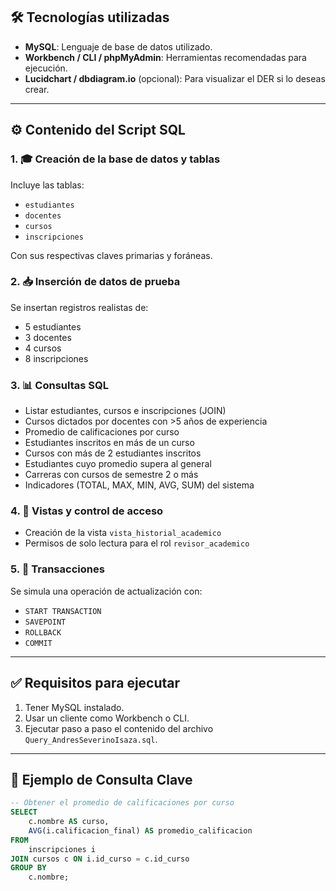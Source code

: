 
## 🛠️ Tecnologías utilizadas

- **MySQL**: Lenguaje de base de datos utilizado.
- **Workbench / CLI / phpMyAdmin**: Herramientas recomendadas para ejecución.
- **Lucidchart / dbdiagram.io** (opcional): Para visualizar el DER si lo deseas crear.

---

## ⚙️ Contenido del Script SQL

### 1. 🎓 Creación de la base de datos y tablas
Incluye las tablas:
- `estudiantes`
- `docentes`
- `cursos`
- `inscripciones`

Con sus respectivas claves primarias y foráneas.

### 2. 📥 Inserción de datos de prueba
Se insertan registros realistas de:
- 5 estudiantes
- 3 docentes
- 4 cursos
- 8 inscripciones

### 3. 📊 Consultas SQL

- Listar estudiantes, cursos e inscripciones (JOIN)
- Cursos dictados por docentes con >5 años de experiencia
- Promedio de calificaciones por curso
- Estudiantes inscritos en más de un curso
- Cursos con más de 2 estudiantes inscritos
- Estudiantes cuyo promedio supera al general
- Carreras con cursos de semestre 2 o más
- Indicadores (TOTAL, MAX, MIN, AVG, SUM) del sistema

### 4. 🧩 Vistas y control de acceso

- Creación de la vista `vista_historial_academico`
- Permisos de solo lectura para el rol `revisor_academico`

### 5. 🔄 Transacciones

Se simula una operación de actualización con:
- `START TRANSACTION`
- `SAVEPOINT`
- `ROLLBACK`
- `COMMIT`

---

## ✅ Requisitos para ejecutar

1. Tener MySQL instalado.
2. Usar un cliente como Workbench o CLI.
3. Ejecutar paso a paso el contenido del archivo `Query_AndresSeverinoIsaza.sql`.

---

## 🧪 Ejemplo de Consulta Clave

```sql
-- Obtener el promedio de calificaciones por curso
SELECT 
    c.nombre AS curso,
    AVG(i.calificacion_final) AS promedio_calificacion
FROM 
    inscripciones i
JOIN cursos c ON i.id_curso = c.id_curso
GROUP BY 
    c.nombre;
